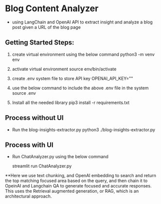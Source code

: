 
# Blog Content Analyzer
    
- using LangChain and OpenAI API to extract insight and analyze a blog post given a URL of the blog page

## Getting Started Steps: 
1. create virtual environment using the below command
    python3 -m venv env

2. activate virtual environment
    source env/bin/activate

3. create .env system file to store API key
    OPENAI_API_KEY="<replace with OpenAI API Key>"

4. use the below command to include the above .env file in the system
    source .env

5. Install all the needed library
    pip3 install -r requirements.txt

## Process without UI

- Run the blog-insights-extractor.py
    python3 ./blog-insights-extractor.py

## Process with UI

- Run ChatAnalyzer.py using the below command

    streamlit run ChatAnalyzer.py

**Here we use text chunking, and OpenAI embedding to search and return the top matching focused area based on the query, and then chain it to OpeinAI and Langchain QA to generate focused and accurate responses. This uses the Retrieval augmented generation, or RAG, which is an architectural approach.
    
